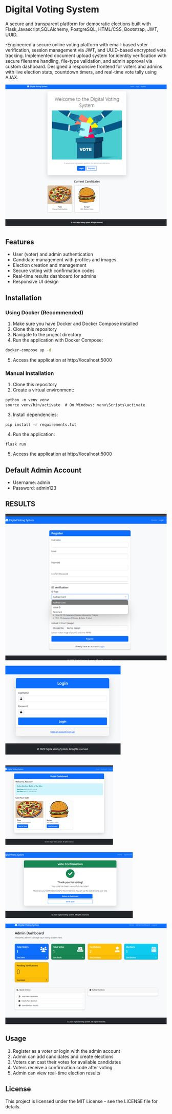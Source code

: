 # Digital Voting System

A secure and transparent platform for democratic elections built with Flask,Javascript,SQLAlchemy, PostgreSQL, HTML/CSS, Bootstrap, JWT, UUID.

-Engineered a secure online voting platform with email-based voter verification, session management via JWT, and
UUID-based encrypted vote tracking.
Implemented document upload system for identity verification with secure filename handling, file-type validation, and
admin approval via custom dashboard.
Designed a responsive frontend for voters and admins with live election stats, countdown timers, and real-time vote
tally using AJAX.

![Picture 1](https://github.com/khyatikss/Digital-voting-system/blob/main/Picture1.png?raw=true)


## Features

- User (voter) and admin authentication
- Candidate management with profiles and images
- Election creation and management
- Secure voting with confirmation codes
- Real-time results dashboard for admins
- Responsive UI design

## Installation

### Using Docker (Recommended)

1. Make sure you have Docker and Docker Compose installed
2. Clone this repository
3. Navigate to the project directory
4. Run the application with Docker Compose:

```bash
docker-compose up -d
```

5. Access the application at http://localhost:5000

### Manual Installation

1. Clone this repository
2. Create a virtual environment:
```
python -m venv venv
source venv/bin/activate  # On Windows: venv\Scripts\activate
```
3. Install dependencies:
```
pip install -r requirements.txt
```
4. Run the application:
```
flask run
```
5. Access the application at http://localhost:5000

## Default Admin Account
- Username: admin
- Password: admin123
  
## RESULTS
  
![Image 1](https://github.com/khyatikss/Digital-voting-system/blob/main/Picture2.png?raw=true)

![Image 2](https://github.com/khyatikss/Digital-voting-system/blob/main/Picture5.png?raw=true)

![Image 3](https://github.com/khyatikss/Digital-voting-system/blob/main/Picture4.png?raw=true)

![Image 4](https://github.com/khyatikss/Digital-voting-system/blob/main/Picture6.png?raw=true)

![Image 5](https://github.com/khyatikss/Digital-voting-system/blob/main/Picture3.png?raw=true)


## Usage
1. Register as a voter or login with the admin account
2. Admin can add candidates and create elections
3. Voters can cast their votes for available candidates
4. Voters receive a confirmation code after voting
5. Admin can view real-time election results

## License
This project is licensed under the MIT License - see the LICENSE file for details.
